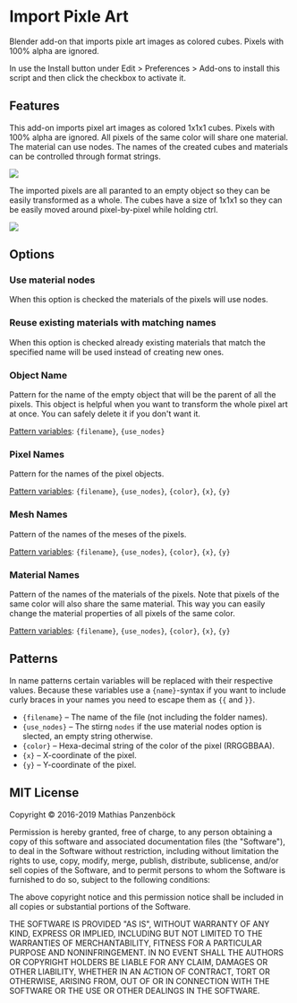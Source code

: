 Import Pixle Art
================

Blender add-on that imports pixle art images as colored cubes. Pixels
with 100% alpha are ignored.

In use the Install button under Edit > Preferences > Add-ons to install this
script and then click the checkbox to activate it.

Features
--------

This add-on imports pixel art images as colored 1x1x1 cubes. Pixels with 100%
alpha are ignored. All pixels of the same color will share one material. The
material can use nodes. The names of the created cubes and materials can be
controlled through format strings.

![](https://i.imgur.com/Swuoy3s.png)

The imported pixels are all paranted to an empty object so they can be easily
transformed as a whole. The cubes have a size of 1x1x1 so they can be easily
moved around pixel-by-pixel while holding ctrl.

![](https://i.imgur.com/Ypj7pAK.png)

Options
-------

### Use material nodes

When this option is checked the materials of the pixels will use nodes.

### Reuse existing materials with matching names

When this option is checked already existing materials that match the
specified name will be used instead of creating new ones.

### Object Name

Pattern for the name of the empty object that will be the parent of all the
pixels. This object is helpful when you want to transform the whole pixel art
at once. You can safely delete it if you don't want it.

[Pattern variables](#patterns): `{filename}`, `{use_nodes}`

### Pixel Names

Pattern for the names of the pixel objects.

[Pattern variables](#patterns): `{filename}`, `{use_nodes}`, `{color}`, `{x}`, `{y}`

### Mesh Names

Pattern of the names of the meses of the pixels.

[Pattern variables](#patterns): `{filename}`, `{use_nodes}`, `{color}`, `{x}`, `{y}`

### Material Names

Pattern of the names of the materials of the pixels. Note that pixels of the
same color will also share the same material. This way you can easily change
the material properties of all pixels of the same color.

[Pattern variables](#patterns): `{filename}`, `{use_nodes}`, `{color}`, `{x}`, `{y}`

Patterns
--------

In name patterns certain variables will be replaced with their respective
values. Because these variables use a `{name}`-syntax if you want to include
curly braces in your names you need to escape them as `{{` and `}}`.

* `{filename}` – The name of the file (not including the folder names).
* `{use_nodes}` – The stirng `nodes` if the use material nodes option is
  slected, an empty string otherwise.
* `{color}` – Hexa-decimal string of the color of the pixel (RRGGBBAA).
* `{x}` – X-coordinate of the pixel.
* `{y}` – Y-coordinate of the pixel.

MIT License
-----------

Copyright © 2016-2019 Mathias Panzenböck

Permission is hereby granted, free of charge, to any person obtaining a copy of
this software and associated documentation files (the "Software"), to deal in
the Software without restriction, including without limitation the rights to
use, copy, modify, merge, publish, distribute, sublicense, and/or sell copies of
the Software, and to permit persons to whom the Software is furnished to do so,
subject to the following conditions:

The above copyright notice and this permission notice shall be included in all
copies or substantial portions of the Software.

THE SOFTWARE IS PROVIDED "AS IS", WITHOUT WARRANTY OF ANY KIND, EXPRESS OR
IMPLIED, INCLUDING BUT NOT LIMITED TO THE WARRANTIES OF MERCHANTABILITY, FITNESS
FOR A PARTICULAR PURPOSE AND NONINFRINGEMENT. IN NO EVENT SHALL THE AUTHORS OR
COPYRIGHT HOLDERS BE LIABLE FOR ANY CLAIM, DAMAGES OR OTHER LIABILITY, WHETHER
IN AN ACTION OF CONTRACT, TORT OR OTHERWISE, ARISING FROM, OUT OF OR IN
CONNECTION WITH THE SOFTWARE OR THE USE OR OTHER DEALINGS IN THE SOFTWARE.
